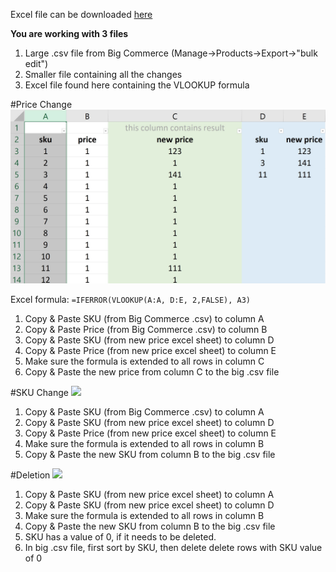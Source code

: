 Excel file can be downloaded <a href="https://github.com/weiyikong/Projects/raw/master/CSV%20Parsing/2.Excel%20Solution/excel%20sheets.xlsx">here</a>

<b>You are working with 3 files </b> <br>
1. Large .csv file from Big Commerce (Manage->Products->Export->"bulk edit")<br>
2. Smaller file containing all the changes <br> 
3. Excel file found here containing the VLOOKUP formula <br>


#Price Change
![](../Screenshots/excel.JPG?raw=true)

Excel formula:
```=IFERROR(VLOOKUP(A:A, D:E, 2,FALSE), A3)```

1. Copy & Paste SKU (from Big Commerce .csv) to column A<br> 
2. Copy & Paste Price (from Big Commerce .csv) to column B<br> 
3. Copy & Paste SKU (from new price excel sheet) to column D<br> 
4. Copy & Paste Price (from new price excel sheet) to column E <br>
5. Make sure the formula is extended to all rows in column C <br> 
6. Copy & Paste the new price from column C to the big .csv file

#SKU Change
![](../Screenshots/excel2.JPG?raw=true)

1. Copy & Paste SKU (from Big Commerce .csv) to column A<br> 
2. Copy & Paste SKU (from new price excel sheet) to column D<br> 
3. Copy & Paste Price (from new price excel sheet) to column E <br>
4. Make sure the formula is extended to all rows in column B<br> 
5. Copy & Paste the new SKU from column B to the big .csv file

#Deletion 
![](../Screenshots/excel3.JPG?raw=true)

1. Copy & Paste SKU (from new price excel sheet) to column A <br>
2. Copy & Paste SKU (from new price excel sheet) to column D <br>
3. Make sure the formula is extended to all rows in column B<br> 
4. Copy & Paste the new SKU from column B to the big .csv file<br>
5. SKU has a value of 0, if it needs to be deleted. <br> 
6. In big .csv file, first sort by SKU, then delete delete rows with SKU value of 0

